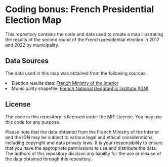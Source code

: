 # Coding bonus: French Presidential Election Map
This repository contains the code and data used to create a map illustrating the results of the second round of the French presidential election in 2017 and 2022 by municipality.

## Data Sources
The data used in this map was obtained from the following sources:

<li>Election results data: <a href="https://www.interieur.gouv.fr/Elections/Les-resultats/Presidentielles/elecresult__presidentielle-2017/(path)/presidentielle-2017/FE.html">French Ministry of the Interior</a></li>
<li>Municipality shapefile: <a href="https://geoservices.ign.fr/documentation/diffusion/telechargement-donnees-libres.html#communes">French National Geographic Institute (IGN)</a></li>

## License
The code in this repository is licensed under the MIT License. You may use this code for any purpose.

Please note that the data obtained from the French Ministry of the Interior and the IGN may be subject to various legal and ethical considerations, including copyright and data privacy laws. It is your responsibility to ensure that you have the appropriate permissions to use and distribute the data. The authors of this repository disclaim any liability for the use or misuse of the data obtained through this repository.
